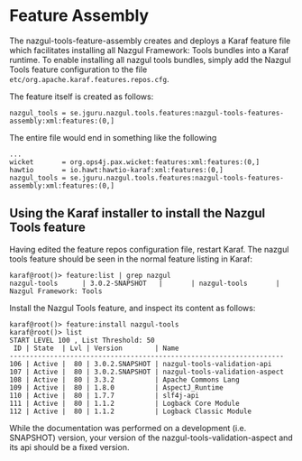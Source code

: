 # Feature Assembly

The nazgul-tools-feature-assembly creates and deploys a Karaf feature file which facilitates installing
all Nazgul Framework: Tools bundles into a Karaf runtime. To enable installing all nazgul tools bundles,
simply add the Nazgul Tools feature configuration to the file `etc/org.apache.karaf.features.repos.cfg`.

The feature itself is created as follows:

    nazgul_tools = se.jguru.nazgul.tools.features:nazgul-tools-features-assembly:xml:features:(0,]

The entire file would end in something like the following

    ...
    wicket       = org.ops4j.pax.wicket:features:xml:features:(0,]
    hawtio       = io.hawt:hawtio-karaf:xml:features:(0,]
    nazgul_tools = se.jguru.nazgul.tools.features:nazgul-tools-features-assembly:xml:features:(0,]

## Using the Karaf installer to install the Nazgul Tools feature

Having edited the feature repos configuration file, restart Karaf. The nazgul tools feature should be
seen in the normal feature listing in Karaf:

    karaf@root()> feature:list | grep nazgul
    nazgul-tools      | 3.0.2-SNAPSHOT   |       | nazgul-tools       | Nazgul Framework: Tools

Install the Nazgul Tools feature, and inspect its content as follows:

    karaf@root()> feature:install nazgul-tools
    karaf@root()> list
    START LEVEL 100 , List Threshold: 50
     ID | State  | Lvl | Version        | Name
    --------------------------------------------------------------------
    106 | Active |  80 | 3.0.2.SNAPSHOT | nazgul-tools-validation-api
    107 | Active |  80 | 3.0.2.SNAPSHOT | nazgul-tools-validation-aspect
    108 | Active |  80 | 3.3.2          | Apache Commons Lang
    109 | Active |  80 | 1.8.0          | AspectJ_Runtime
    110 | Active |  80 | 1.7.7          | slf4j-api
    111 | Active |  80 | 1.1.2          | Logback Core Module
    112 | Active |  80 | 1.1.2          | Logback Classic Module

While the documentation was performed on a development (i.e. SNAPSHOT) version, your version of the
nazgul-tools-validation-aspect and its api should be a fixed version.